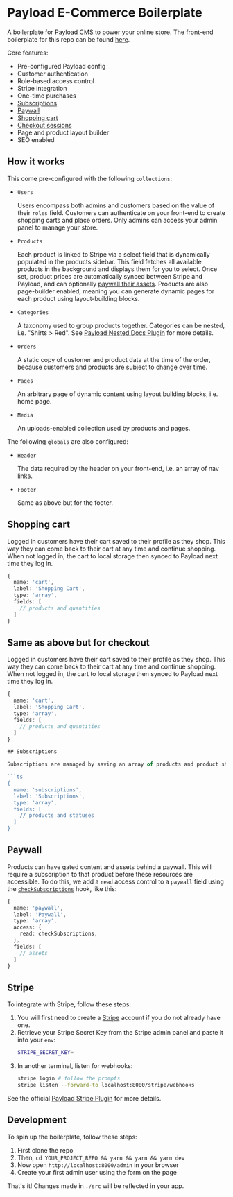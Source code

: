 # Payload E-Commerce Boilerplate

A boilerplate for [Payload CMS](https://github.com/payloadcms/payload) to power your online store. The front-end boilerplate for this repo can be found [here](https://github.com/payloadcms/commerce-example-website).

Core features:

- Pre-configured Payload config
- Customer authentication
- Role-based access control
- Stripe integration
- One-time purchases
- [Subscriptions](#subscriptions)
- [Paywall](#paywall)
- [Shopping cart](#shopping-cart)
- [Checkout sessions](#checkout-sessions)
- Page and product layout builder
- SEO enabled

## How it works

This come pre-configured with the following `collections`:

- `Users`

  Users encompass both admins and customers based on the value of their `roles` field. Customers can authenticate on your front-end to create shopping carts and place orders. Only admins can access your admin panel to manage your store.

- `Products`

  Each product is linked to Stripe via a select field that is dynamically populated in the products sidebar. This field fetches all available products in the background and displays them for you to select. Once set, product prices are automatically synced between Stripe and Payload, and can optionally [paywall their assets](#paywall). Products are also page-builder enabled, meaning you can generate dynamic pages for each product using layout-building blocks.

- `Categories`

  A taxonomy used to group products together. Categories can be nested, i.e. "Shirts > Red". See [Payload Nested Docs Plugin](https://github.com/payloadcms/plugin-nested-docs) for more details.

- `Orders`

  A static copy of customer and product data at the time of the order, because customers and products are subject to change over time.

- `Pages`

  An arbitrary page of dynamic content using layout building blocks, i.e. home page.

- `Media`

  An uploads-enabled collection used by products and pages.

The following `globals` are also configured:

- `Header`

  The data required by the header on your front-end, i.e. an array of nav links.

- `Footer`

  Same as above but for the footer.

## Shopping cart

Logged in customers have their cart saved to their profile as they shop. This way they can come back to their cart at any time and continue shopping. When not logged in, the cart to local storage then synced to Payload next time they log in.

```ts
{
  name: 'cart',
  label: 'Shopping Cart',
  type: 'array',
  fields: [
    // products and quantities
  ]
}
```

## Same as above but for checkout

Logged in customers have their cart saved to their profile as they shop. This way they can come back to their cart at any time and continue shopping. When not logged in, the cart to local storage then synced to Payload next time they log in.

````ts
{
  name: 'cart',
  label: 'Shopping Cart',
  type: 'array',
  fields: [
    // products and quantities
  ]
}

## Subscriptions

Subscriptions are managed by saving an array of products and product statuses to the customer's profile. As they subscribe to products and process payment over time, this list of subscriptions is kept up-to-date. This way, access control can use the active subscriptions as needed to determine if a customer has access to gated content. See [Paywall](#paywall) for more details.

```ts
{
  name: 'subscriptions',
  label: 'Subscriptions',
  type: 'array',
  fields: [
    // products and statuses
  ]
}
````

## Paywall

Products can have gated content and assets behind a paywall. This will require a subscription to that product before these resources are accessible. To do this, we add a `read` access control to a `paywall` field using the [`checkSubscriptions`](./src/collections/Products/access/checkSubscriptions.ts) hook, like this:

```ts
{
  name: 'paywall',
  label: 'Paywall',
  type: 'array',
  access: {
    read: checkSubscriptions,
  },
  fields: [
    // assets
  ]
}
```

## Stripe

To integrate with Stripe, follow these steps:

1. You will first need to create a [Stripe](https://stripe.com/) account if you do not already have one.
1. Retrieve your Stripe Secret Key from the Stripe admin panel and paste it into your `env`:
   ```bash
   STRIPE_SECRET_KEY=
   ```
1. In another terminal, listen for webhooks:
   ```bash
   stripe login # follow the prompts
   stripe listen --forward-to localhost:8000/stripe/webhooks
   ```

See the official [Payload Stripe Plugin](https://github.com/payloadcms/plugin-stripe) for more details.

## Development

To spin up the boilerplate, follow these steps:

1.  First clone the repo
1.  Then, `cd YOUR_PROJECT_REPO && yarn && yarn && yarn dev`
1.  Now open `http://localhost:8000/admin` in your browser
1.  Create your first admin user using the form on the page

That's it! Changes made in `./src` will be reflected in your app.
